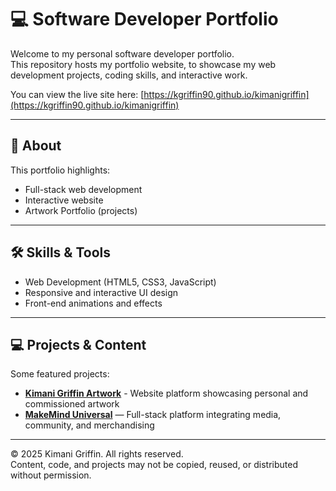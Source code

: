 # 💻 Software Developer Portfolio

Welcome to my personal software developer portfolio.  
This repository hosts my portfolio website, to showcase my web development projects, coding skills, and interactive work.  

You can view the live site here: [https://kgriffin90.github.io/kimanigriffin](https://kgriffin90.github.io/kimanigriffin)

---

## 📌 About
This portfolio highlights:  
- Full-stack web development  
- Interactive website
- Artwork Portfolio (projects)

---

## 🛠️ Skills & Tools
- Web Development (HTML5, CSS3, JavaScript)  
- Responsive and interactive UI design  
- Front-end animations and effects  

---

## 💻 Projects & Content
Some featured projects:  
- **[Kimani Griffin Artwork](https://www.kimanigriffinartwork.com)** - Website platform showcasing personal and commissioned artwork
- **[MakeMind Universal](https://github.com/kgriffin90/MakeMind)** — Full-stack platform integrating media, community, and merchandising  

---

© 2025 Kimani Griffin. All rights reserved.  
Content, code, and projects may not be copied, reused, or distributed without permission.
